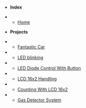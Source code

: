 <!-- docs/_sidebar.md -->

- **Index**
- - [Home](/)

- **Projects**
- - [Fantastic Car](fantastic-car.md)
- - [LED blinking](led-blink.md)
- - [LED Diode Control With Button](led-button.md)
- - [LCD 16x2 Handling](lcd-handling.md)
- - [Counting With LCD 16x2](lcd-counting.md)
- - [Gas Detector System](gas-detector-system.md)